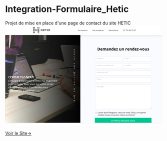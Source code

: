 # Integration-Formulaire_Hetic
Projet de mise en place d'une page de contact du site HETIC
![Screenshot](ressources/imgmg.jpg "apercu du site")

[Voir le Site->](https://formulaire-hetic.vercel.app)
